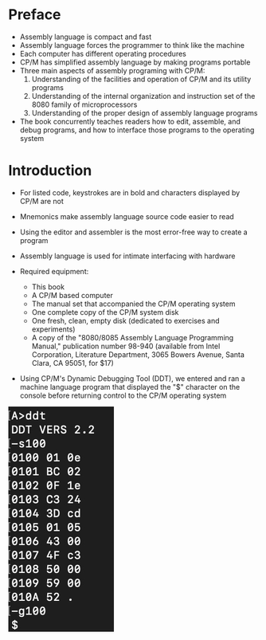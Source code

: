 # Preface
- Assembly language is compact and fast
- Assembly language forces the programmer to think like the machine
- Each computer has different operating procedures
- CP/M has simplified assembly language by making programs portable
- Three main aspects of assembly programing with CP/M:
  1. Understanding of the facilities and operation of CP/M and its utility programs
  2. Understanding of the internal organization and instruction set of the 8080 family of microprocessors
  3. Understanding of the proper design of assembly language programs
- The book concurrently teaches readers how to edit, assemble, and debug programs, and how to interface those programs to the operating system

# Introduction
- For listed code, keystrokes are in bold and characters displayed by CP/M are not
- Mnemonics make assembly language source code easier to read
- Using the editor and assembler is the most error-free way to create a program
- Assembly language is used for intimate interfacing with hardware
- Required equipment:
  - This book
  - A CP/M based computer
  - The manual set that accompanied the CP/M operating system
  - One complete copy of the CP/M system disk
  - One fresh, clean, empty disk (dedicated to exercises and experiments)
  - A copy of the "8080/8085 Assembly Language Programming Manual," publication number 98-940 (available from Intel Corporation, Literature Department, 3065 Bowers Avenue, Santa Clara, CA 95051, for $17)

- Using CP/M's Dynamic Debugging Tool (DDT), we entered and ran a machine language program that displayed the "$" character on the console before returning control to the CP/M operating system



![bit map](https://github.com/emahshie/csc215/blob/main/AA9A2C10-EB93-4012-AE55-0D51E3697E3F_4_5005_c.jpeg)
